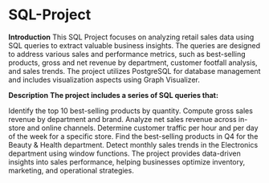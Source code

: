 # SQL-Project
**Introduction**
This SQL Project focuses on analyzing retail sales data using SQL queries to extract valuable business insights. The queries are designed to address various sales and performance metrics, such as best-selling products, gross and net revenue by department, customer footfall analysis, and sales trends. The project utilizes PostgreSQL for database management and includes visualization aspects using Graph Visualizer.

**Description**
**The project includes a series of SQL queries that:**

Identify the top 10 best-selling products by quantity.
Compute gross sales revenue by department and brand.
Analyze net sales revenue across in-store and online channels.
Determine customer traffic per hour and per day of the week for a specific store.
Find the best-selling products in Q4 for the Beauty & Health department.
Detect monthly sales trends in the Electronics department using window functions.
The project provides data-driven insights into sales performance, helping businesses optimize inventory, marketing, and operational strategies.
